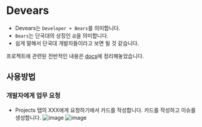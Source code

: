 # Devears

- Devears는 `Developer + Bears`를 의미합니다.
- `Bears`는 단국대의 상징인 `곰`을 의미합니다.
- 쉽게 말해서 단국대 개발자들이라고 보면 될 것 같습니다.

프로젝트에 관련된 전반적인 내용은 [docs](./docs)에 정리해놓았습니다.

## 사용방법

### 개발자에게 업무 요청
- Projects 탭의 XXX에게 요청하기에서 카드를 작성합니다. 카드를 작성하고 이슈를 생성합니다. 
![image](https://user-images.githubusercontent.com/31977543/109175385-15096080-77c9-11eb-98c9-2206c4997b72.png)
![image](https://user-images.githubusercontent.com/31977543/109175499-323e2f00-77c9-11eb-98b4-edcd36be5c41.png)

